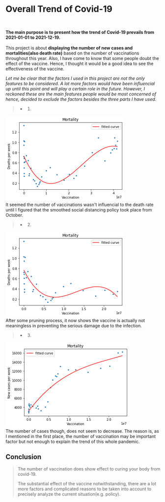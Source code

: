 # Overall Trend of Covid-19 
<br>

**The main purpose is to present how the trend of Covid-19 prevails from 2021-01-01 to 2021-12-19.** 
<br><br>
This project is about **displaying the number of new cases and mortalities(also death rate)** based on the number of vaccinations throughout this year. Also, I have come to know that some people doubt the effect of the vaccine. Hence, I thought it would be a good idea to see the effectiveness of the vaccine.  
  
*Let me be clear that the factors I used in this project are not the only features to be considered. A lot more factors would have been influencial up until this point and will play a certain role in the future. However, I reckoned these are the main features people would be most concerned of hence, decided to exclude the factors besides the three parts I have used.*  
  
    
> - 1. 
![alt text](vaccination-deaths.png)<br>
It seemed the number of vaccinations wasn't influencial to the death rate until I figured that the smoothed social distancing policy took place from October.

> - 2. 
![alt text](vaccination-death_2.png)<br>
After some pruning process, it now shows the vaccine is actually not meaningless in preventing the serious damage due to the infection.

> - 3.
![alt text](vaccination-cases.png)<br>
The number of cases though, does not seem to decrease. The reason is, as I mentioned in the first place, the number of vaccination may be important factor but not enough to explain the trend of this whole pandemic.

## Conclusion

> The number of vaccination does show effect to curing your body from covid-19. 
> 
> The substantial effect of the vaccine notwithstanding, there are a lot more factors and complicated reasons to be taken into account to precisely analyze the current situation(e.g. policy).